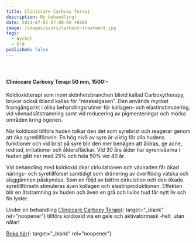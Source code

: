 ```yaml
---
title: Cliniccare Carboxy Terapi
description: Ny behandling!
date: 2021-07-05 07:00:00 +0200
image: /images/posts/carboxy-treatment.jpg
tags:
  - Nyckel
  - Ord
published: false
---
```

#### &nbsp;

#### Cliniccare Carboxy Terapi 50 min, 1500:-

Koldioxidterapi som inom skönhetsbranchen blivid kallad Carboxytherapy, brukar ocks&aring; ibland kallas för "mirakelgasen". Den används mycket framg&aring;ngsrikt i olika behandlingsrutiner för kollagen- och elastinstimulering, vid vävnads&aring;tstramning samt vid reducering av pigmenteringar och mörka omr&aring;den kring ögonen.&nbsp;

När koldioxid tillförs huden tolkar den det som syrebrist och reagerar genom att öka syretillförseln. En hög niv&aring; av syre är viktig för alla hudens funktioner och vid brist p&aring; syre blir den mer benägen att &aring;ldras, ge acne, rodnad, irritationer och &aring;ldersfläckar. Vid 30 &aring;rs &aring;lder har syreniv&aring;erna i huden g&aring;tt ner med 25% och hela 50% vid 40 &aring;r.

Vid behandling med koldioxid ökar cirkulationen och vävnaden f&aring;r ökad närings- och syretillförsel samtidigt som dränering av överflödig vätska och slaggämnen p&aring;skyndas. Som en följd av bättre cirkulation och den ökade syretillförseln stimuleras även kollagen och elastinproduktionen. Effekten blir en &aring;tstramning av huden och även en gr&aring; och livlös hud f&aring;r nytt liv och fin lyster.

Under en behandling [Cliniccare Carboxy Terapi](/behandlingar/cliniccare-carboxy-terapi/){: target="_blank" rel="noopener"} tillförs koldioxid via en gele och aktivatormask ‐helt&nbsp; utan n&aring;lar\! &nbsp;

[Boka här](/bokning/){: target="_blank" rel="noopener"}

&nbsp;
